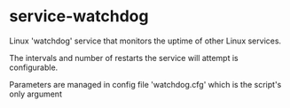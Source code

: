 # service-watchdog
Linux 'watchdog' service that monitors the uptime of other Linux services.

The intervals and number of restarts the service will attempt is configurable.

Parameters are managed in config file 'watchdog.cfg' which is the script's only argument
